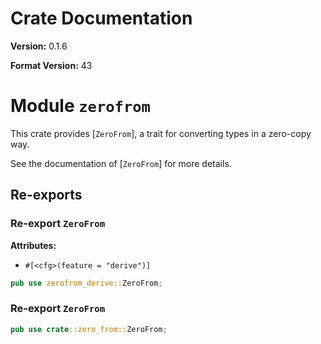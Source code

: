 # Crate Documentation

**Version:** 0.1.6

**Format Version:** 43

# Module `zerofrom`

This crate provides [`ZeroFrom`], a trait for converting types in a zero-copy way.

See the documentation of [`ZeroFrom`] for more details.

## Re-exports

### Re-export `ZeroFrom`

**Attributes:**

- `#[<cfg>(feature = "derive")]`

```rust
pub use zerofrom_derive::ZeroFrom;
```

### Re-export `ZeroFrom`

```rust
pub use crate::zero_from::ZeroFrom;
```

